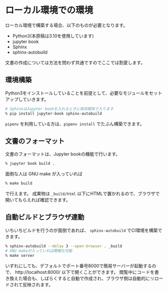 # ローカル環境での環境

ローカル環境で構築する場合、以下のものが必要となります。

- Python3(本原稿は3.10を使用しています)
- jupyter book
- Sphinx
- sphinx-autobuild

文書の作成については方法を問わず共通ですのでここでは割愛します。

## 環境構築

Python3をインストールしていることを前提として、必要なモジュールをセットアップしていきます。

```zsh
# SphinxはJupyter bookを入れるときに依存関係で入ります
% pip install jupyter-book sphinx-autobuild
```

`pipenv` を利用している方は、`pipenv install` でたぶん構築できます。

## 文書のフォーマット

文書のフォーマットは、Jupyter bookの機能で行います。

```zsh
% jupyter book build .
```

面倒な人は GNU make が入っていれば

```zsh
% make build
```

で行えます。
成果物は `_build/html` 以下にHTMLで置かれるので、ブラウザで開いてもらえれば確認できます。

## 自動ビルドとブラウザ連動

いちいちビルドを行うのが面倒であれば、 `sphinx-autobuild` でCI環境を構築できます。

```zsh
% sphinx-autobuild --delay 3 --open-browser . _build
# GNU makeが入っていれば簡略化可能
% make server
```

いずれにしても、デフォルトでポート番号8000で簡易サーバーが起動するので、 http://localhost:8000/ 以下で開くことができます。
閲覧中にコードを書き換えた場合も、しばらくすると自動で作成され、ブラウザ側は自動的にリロードされて反映されます。